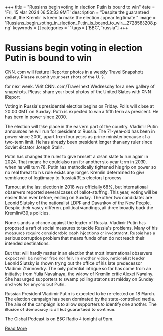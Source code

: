 +++
title = "Russians begin voting in election Putin is bound to win"
date = 'Fri, 15 Mar 2024 06:53:33 GMT'
description = "Despite the guaranteed result, the Kremlin is keen to make the election appear legitimate."
image = 'Russians_begin_voting_in_election_Putin_is_bound_to_win__2728588208.png'
keywrods =  []
categories = ''
tags = ['BBC', "russia"]
+++

# Russians begin voting in election Putin is bound to win

CNN.
com will feature iReporter photos in a weekly Travel Snapshots gallery.
Please submit your best shots of the U.
S.

for next week.
Visit CNN.
com/Travel next Wednesday for a new gallery of snapshots.
Please share your best photos of the United States with CNN iReport.

Voting in Russia's presidential election begins on Friday.
Polls will close at 20:00 GMT on Sunday.
Putin is expected to win a fifth term as president.
He has been in power since 2000.

The election will take place in the eastern part of the country.
Vladimir Putin announces he will run for president of Russia.
The 71-year-old has been in power since 2000, apart from four years as prime minister because of a two-term limit.
He has already been president longer than any ruler since Soviet dictator Joseph Stalin.

Putin has changed the rules to give himself a clean slate to run again in 2024.
That means he could also run for another six-year term in 2030, when he will turn 78.
Putin has methodically tightened his grip on power so no real threat to his rule exists any longer.
Kremlin determined to give semblance of legitimacy to Russia<bb>#39;s electoral process.

Turnout at the last election in 2018 was officially 68%, but international observers reported several cases of ballot-stuffing.
This year, voting will be easier than ever before, ending on Sunday.
The other two candidates are Leonid Slutsky of the nationalist LDPR and Davankov of the New People.
Despite their vastly different political standings, all three broadly back the Kremlin<bb>#39;s policies.

None stands a chance against the leader of Russia.
Vladimir Putin has proposed a raft of social measures to tackle Russia's problems.
Many of his measures require considerable cash injections or investment.
Russia has a serious corruption problem that means funds often do not reach their intended destinations.

But that will hardly matter in an election that most international observers expect will be neither free nor fair.
In another video, nationalist leader Leonid Slutsky is shown trying out the office of his late predecessor Vladimir Zhirinovsky.
The only potential intrigue so far has come from an initiative from Yulia Navalnaya, the widow of Kremlin critic Alexei Navalny.
She has urged supporters to swamp polling stations at midday on Sunday and vote for anyone but Putin.

Russian President Vladimir Putin is expected to be re-elected on 18 March.
The election campaign has been dominated by the state-controlled media.
The aim of the campaign is to allow supporters to identify one another.
The illusion of democracy is all but guaranteed to continue.

The Global Podcast is on BBC Radio 4 tonight at 9pm.


[Read More](https://www.bbc.co.uk/news/world-europe-68505228)
